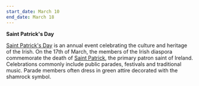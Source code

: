```yaml
---
start_date: March 10
end_date: March 18
---
```

**Saint Patrick's Day**

[Saint Patrick's Day](https://en.wikipedia.org/wiki/Saint_Patrick%27s_Day) is an annual event celebrating the culture and heritage of the Irish. On the 17th of March, the members of the Irish diaspora commemorate the death of [Saint Patrick](https://en.wikipedia.org/wiki/Saint_Patrick), the primary patron saint of Ireland. Celebrations commonly include public parades, festivals and traditional music. Parade members often dress in green attire decorated with the shamrock symbol.

